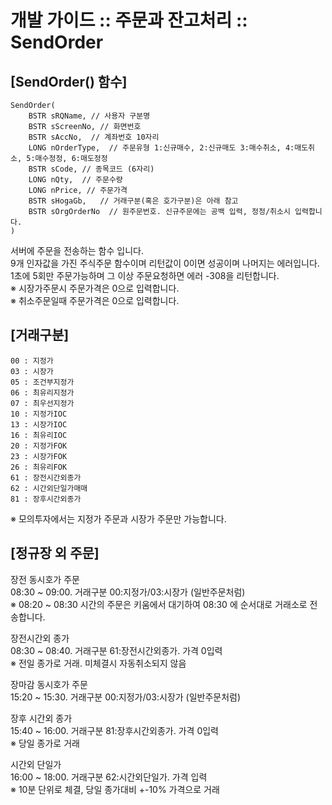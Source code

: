 
# 개발 가이드 :: 주문과 잔고처리 :: SendOrder

## [SendOrder() 함수]

    SendOrder(
        BSTR sRQName, // 사용자 구분명
        BSTR sScreenNo, // 화면번호
        BSTR sAccNo,  // 계좌번호 10자리
        LONG nOrderType,  // 주문유형 1:신규매수, 2:신규매도 3:매수취소, 4:매도취소, 5:매수정정, 6:매도정정
        BSTR sCode, // 종목코드 (6자리)
        LONG nQty,  // 주문수량
        LONG nPrice, // 주문가격
        BSTR sHogaGb,   // 거래구분(혹은 호가구분)은 아래 참고
        BSTR sOrgOrderNo  // 원주문번호. 신규주문에는 공백 입력, 정정/취소시 입력합니다.
    )

서버에 주문을 전송하는 함수 입니다.  
9개 인자값을 가진 주식주문 함수이며 리턴값이 0이면 성공이며 나머지는 에러입니다.  
1초에 5회만 주문가능하며 그 이상 주문요청하면 에러 -308을 리턴합니다.  
※ 시장가주문시 주문가격은 0으로 입력합니다.  
※ 취소주문일때 주문가격은 0으로 입력합니다.

## [거래구분]

    00 : 지정가
    03 : 시장가
    05 : 조건부지정가
    06 : 최유리지정가
    07 : 최우선지정가
    10 : 지정가IOC
    13 : 시장가IOC
    16 : 최유리IOC
    20 : 지정가FOK
    23 : 시장가FOK
    26 : 최유리FOK
    61 : 장전시간외종가
    62 : 시간외단일가매매
    81 : 장후시간외종가

※ 모의투자에서는 지정가 주문과 시장가 주문만 가능합니다.

## [정규장 외 주문]

장전 동시호가 주문  
08:30 ~ 09:00.	거래구분 00:지정가/03:시장가 (일반주문처럼)  
※ 08:20 ~ 08:30 시간의 주문은 키움에서 대기하여 08:30 에 순서대로 거래소로 전송합니다.

장전시간외 종가  
08:30 ~ 08:40. 	거래구분 61:장전시간외종가.  가격 0입력  
※ 전일 종가로 거래. 미체결시 자동취소되지 않음

장마감 동시호가 주문  
15:20 ~ 15:30.	거래구분 00:지정가/03:시장가 (일반주문처럼)

장후 시간외 종가  
15:40 ~ 16:00.	거래구분 81:장후시간외종가.  가격 0입력  
※ 당일 종가로 거래

시간외 단일가  
16:00 ~ 18:00.	거래구분 62:시간외단일가.  가격 입력  
※ 10분 단위로 체결, 당일 종가대비 +-10% 가격으로 거래
